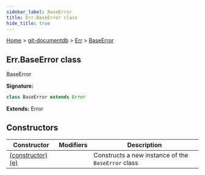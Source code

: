 ```yaml
---
sidebar_label: BaseError
title: Err.BaseError class
hide_title: true
---
```


[Home](./index.md) &gt; [git-documentdb](./git-documentdb.md) &gt; [Err](./git-documentdb.err.md) &gt; [BaseError](./git-documentdb.err.baseerror.md)

## Err.BaseError class

BaseError

<b>Signature:</b>

```typescript
class BaseError extends Error 
```
<b>Extends:</b> Error

## Constructors

|  Constructor | Modifiers | Description |
|  --- | --- | --- |
|  [(constructor)(e)](./git-documentdb.err.baseerror._constructor_.md) |  | Constructs a new instance of the <code>BaseError</code> class |

